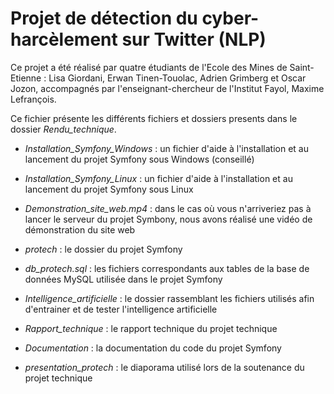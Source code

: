 # Projet de détection du cyber-harcèlement sur Twitter (NLP)

Ce projet a été réalisé par quatre étudiants de l'Ecole des Mines de Saint-Etienne :
Lisa Giordani, Erwan Tinen-Touolac, Adrien Grimberg et Oscar Jozon, accompagnés par l'enseignant-chercheur de l'Institut Fayol, Maxime Lefrançois.


Ce fichier présente les différents fichiers et dossiers presents dans le dossier _Rendu_technique_.


- _Installation_Symfony_Windows_ : un fichier d'aide à l'installation et au lancement du projet Symfony sous Windows (conseillé)
- _Installation_Symfony_Linux_ : un fichier d'aide à l'installation et au lancement du projet Symfony sous Linux
- _Demonstration_site_web.mp4_ : dans le cas où vous n'arriveriez pas à lancer le serveur du projet Symbony, nous avons réalisé une vidéo de démonstration du site web


- _protech_ : le dossier du projet Symfony
- _db_protech.sql_ : les fichiers correspondants aux tables de la base de données MySQL utilisée dans le projet Symfony
- _Intelligence_artificielle_ : le dossier rassemblant les fichiers utilisés afin d'entrainer et de tester l'intelligence artificielle


- _Rapport_technique_ : le rapport technique du projet technique
- _Documentation_ : la documentation du code du projet Symfony
- _presentation_protech_ : le diaporama utilisé lors de la soutenance du projet technique
